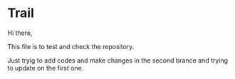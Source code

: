 # Trail


Hi there, 

This file is to test and check the repository.

Just tryig to add codes and make changes in the second brance and trying to update on the first one. 
